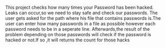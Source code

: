 This project checks how many times your Password has been hacked.
Leaks can occur,so we need to stay safe and check our passwords.
The user gets asked for the path where his file that contains passwords is.The user can enter how many passwords in a file as possible however each password needs to be in a seperate line.
Afterwards,the result of the problem depending on those passwords will check if the password is hacked or not.If so ,it will returns the count for those hacks
